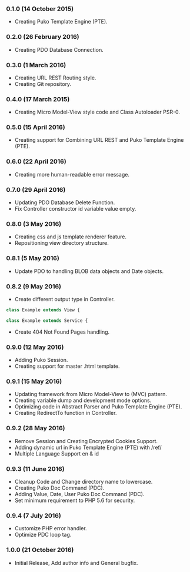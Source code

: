 ### 0.1.0 (14 October 2015)
* Creating Puko Template Engine (PTE).

### 0.2.0 (26 February 2016)
* Creating PDO Database Connection.

### 0.3.0 (1 March 2016)
* Creating URL REST Routing style.
* Creating Git repository.

### 0.4.0 (17 March 2015)
* Creating Micro Model-View style code and Class Autoloader PSR-0.

### 0.5.0 (15 April 2016)
* Creating support for Combining URL REST and Puko Template Engine (PTE).

### 0.6.0 (22 April 2016)
* Creating more human-readable error message.

### 0.7.0 (29 April 2016)
* Updating PDO Database Delete Function.
* Fix Controller constructor id variable value empty.

### 0.8.0 (3 May 2016)
* Creating css and js template renderer feature.
* Repositioning view directory structure.

### 0.8.1 (5 May 2016)
* Update PDO to handling BLOB data objects and Date objects.

### 0.8.2 (9 May 2016)
* Create different output type in Controller.
```PHP
class Example extends View {
```
```PHP
class Example extends Service {
```
* Create 404 Not Found Pages handling.

### 0.9.0 (12 May 2016)
* Adding Puko Session.
* Creating support for master .html template.

### 0.9.1 (15 May 2016)
* Updating framework from Micro Model-View to (MVC) pattern.
* Creating variable dump and development mode options.
* Optimizing code in Abstract Parser and Puko Template Engine (PTE).
* Creating RedirectTo function in Controller.

### 0.9.2 (28 May 2016)
* Remove Session and Creating Encrypted Cookies Support.
* Adding dynamic url in Puko Template Engine (PTE) with /ref/
* Multiple Language Support en & id

### 0.9.3 (11 June 2016)
* Cleanup Code and Change directory name to lowercase.
* Creating Puko Doc Command (PDC).
* Adding Value, Date, User Puko Doc Command (PDC).
* Set minimum requirement to PHP 5.6 for security.

### 0.9.4 (7 July 2016)
* Customize PHP error handler.
* Optimize PDC loop tag.

### 1.0.0 (21 October 2016)
* Initial Release, Add author info and General bugfix.